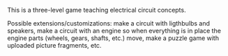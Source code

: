 This is a three-level game teaching electrical circuit concepts. 

Possible extensions/customizations: make a circuit with ligthbulbs and speakers, make a circuit with an engine so when everything is in place the engine parts (wheels, gears, shafts, etc.) move, make a puzzle game with uploaded picture fragments, etc.

